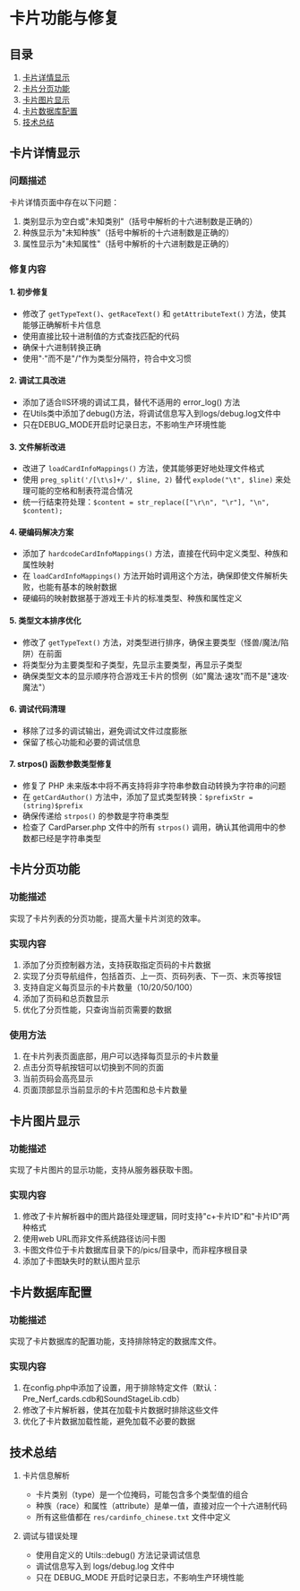 # 卡片功能与修复

## 目录

1. [卡片详情显示](#卡片详情显示)
2. [卡片分页功能](#卡片分页功能)
3. [卡片图片显示](#卡片图片显示)
4. [卡片数据库配置](#卡片数据库配置)
5. [技术总结](#技术总结)

## 卡片详情显示

### 问题描述
卡片详情页面中存在以下问题：
1. 类别显示为空白或"未知类别"（括号中解析的十六进制数是正确的）
2. 种族显示为"未知种族"（括号中解析的十六进制数是正确的）
3. 属性显示为"未知属性"（括号中解析的十六进制数是正确的）

### 修复内容

#### 1. 初步修复
- 修改了 `getTypeText()`、`getRaceText()` 和 `getAttributeText()` 方法，使其能够正确解析卡片信息
- 使用直接比较十进制值的方式查找匹配的代码
- 确保十六进制转换正确
- 使用"·"而不是"/"作为类型分隔符，符合中文习惯

#### 2. 调试工具改进
- 添加了适合IIS环境的调试工具，替代不适用的 error_log() 方法
- 在Utils类中添加了debug()方法，将调试信息写入到logs/debug.log文件中
- 只在DEBUG_MODE开启时记录日志，不影响生产环境性能

#### 3. 文件解析改进
- 改进了 `loadCardInfoMappings()` 方法，使其能够更好地处理文件格式
- 使用 `preg_split('/[\t\s]+/', $line, 2)` 替代 `explode("\t", $line)` 来处理可能的空格和制表符混合情况
- 统一行结束符处理：`$content = str_replace(["\r\n", "\r"], "\n", $content);`

#### 4. 硬编码解决方案
- 添加了 `hardcodeCardInfoMappings()` 方法，直接在代码中定义类型、种族和属性映射
- 在 `loadCardInfoMappings()` 方法开始时调用这个方法，确保即使文件解析失败，也能有基本的映射数据
- 硬编码的映射数据基于游戏王卡片的标准类型、种族和属性定义

#### 5. 类型文本排序优化
- 修改了 `getTypeText()` 方法，对类型进行排序，确保主要类型（怪兽/魔法/陷阱）在前面
- 将类型分为主要类型和子类型，先显示主要类型，再显示子类型
- 确保类型文本的显示顺序符合游戏王卡片的惯例（如"魔法·速攻"而不是"速攻·魔法"）

#### 6. 调试代码清理
- 移除了过多的调试输出，避免调试文件过度膨胀
- 保留了核心功能和必要的调试信息

#### 7. strpos() 函数参数类型修复
- 修复了 PHP 未来版本中将不再支持将非字符串参数自动转换为字符串的问题
- 在 `getCardAuthor()` 方法中，添加了显式类型转换：`$prefixStr = (string)$prefix`
- 确保传递给 `strpos()` 的参数是字符串类型
- 检查了 CardParser.php 文件中的所有 `strpos()` 调用，确认其他调用中的参数都已经是字符串类型

## 卡片分页功能

### 功能描述
实现了卡片列表的分页功能，提高大量卡片浏览的效率。

### 实现内容
1. 添加了分页控制器方法，支持获取指定页码的卡片数据
2. 实现了分页导航组件，包括首页、上一页、页码列表、下一页、末页等按钮
3. 支持自定义每页显示的卡片数量（10/20/50/100）
4. 添加了页码和总页数显示
5. 优化了分页性能，只查询当前页需要的数据

### 使用方法
1. 在卡片列表页面底部，用户可以选择每页显示的卡片数量
2. 点击分页导航按钮可以切换到不同的页面
3. 当前页码会高亮显示
4. 页面顶部显示当前显示的卡片范围和总卡片数量

## 卡片图片显示

### 功能描述
实现了卡片图片的显示功能，支持从服务器获取卡图。

### 实现内容
1. 修改了卡片解析器中的图片路径处理逻辑，同时支持"c+卡片ID"和"卡片ID"两种格式
2. 使用web URL而非文件系统路径访问卡图
3. 卡图文件位于卡片数据库目录下的/pics/目录中，而非程序根目录
4. 添加了卡图缺失时的默认图片显示

## 卡片数据库配置

### 功能描述
实现了卡片数据库的配置功能，支持排除特定的数据库文件。

### 实现内容
1. 在config.php中添加了设置，用于排除特定文件（默认：Pre_Nerf_cards.cdb和SoundStageLib.cdb）
2. 修改了卡片解析器，使其在加载卡片数据时排除这些文件
3. 优化了卡片数据加载性能，避免加载不必要的数据

## 技术总结

1. 卡片信息解析
   - 卡片类别（type）是一个位掩码，可能包含多个类型值的组合
   - 种族（race）和属性（attribute）是单一值，直接对应一个十六进制代码
   - 所有这些值都在 `res/cardinfo_chinese.txt` 文件中定义

2. 调试与错误处理
   - 使用自定义的 Utils::debug() 方法记录调试信息
   - 调试信息写入到 logs/debug.log 文件中
   - 只在 DEBUG_MODE 开启时记录日志，不影响生产环境性能
